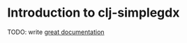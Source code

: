 # Introduction to clj-simplegdx

TODO: write [great documentation](http://jacobian.org/writing/great-documentation/what-to-write/)
